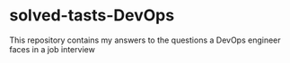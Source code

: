 # solved-tasts-DevOps
This repository contains my answers to the questions a DevOps engineer faces in a job interview     
